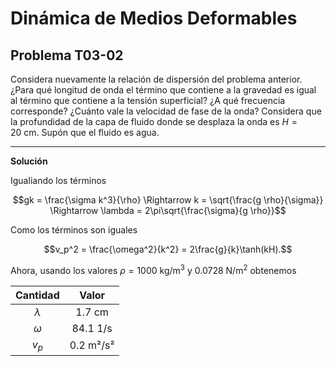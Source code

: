 # Dinámica de Medios Deformables
## Problema T03-02

Considera nuevamente la relación de dispersión del problema anterior.
¿Para qué longitud de onda el término que contiene a la gravedad es
igual al término que contiene a la tensión superficial? ¿A qué
frecuencia corresponde? ¿Cuánto vale la velocidad de fase de la onda?
Considera que la profundidad de la capa de fluido donde se desplaza
la onda es $`H = 20\ \mathrm{cm}`$. Supón que el fluido es agua.

---

**Solución**

Igualiando los términos

```math
gk = \frac{\sigma k^3}{\rho}
\Rightarrow
k = \sqrt{\frac{g \rho}{\sigma}}
\Rightarrow
\lambda = 2\pi\sqrt{\frac{\sigma}{g \rho}}
```

Como los términos son iguales

```math
v_p^2
= \frac{\omega^2}{k^2}
= 2\frac{g}{k}\tanh(kH).
```

Ahora, usando los valores $`\rho = 1000\ \mathrm{kg/m^3}`$ y 
$`0.0728\ \mathrm{N/m^2}`$ obtenemos

| Cantidad | Valor |
| :------: | :---: |
| $`\lambda`$ | 1.7 cm |
| $`\omega`$  | 84.1 1/s |
| $`v_p`$     | 0.2 m²/s² |
